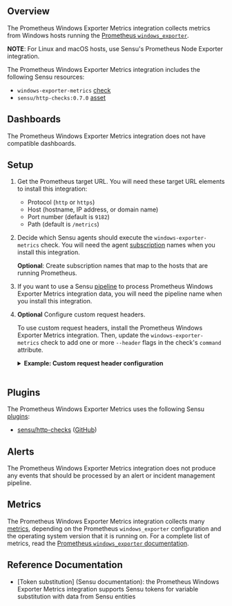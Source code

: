 ## Overview

<!-- Sensu Integration description; supports markdown -->

The Prometheus Windows Exporter Metrics integration collects metrics from Windows hosts running the [Prometheus `windows_exporter`][prom-win-exp].

**NOTE**: For Linux and macOS hosts, use Sensu's Prometheus Node Exporter integration.

<!-- Provide a high level overview of the integration contents (e.g. checks, filters, mutators, handlers, assets, etc) -->

The Prometheus Windows Exporter Metrics integration includes the following Sensu resources:

* `windows-exporter-metrics` [check]
* `sensu/http-checks:0.7.0` [asset]

## Dashboards

<!-- List of compatible dashboards w/ screenshots (supports png, jpeg, and gif images; relative paths only; e.g. `![](img/dashboard-1.png)` )-->

<!-- This integration is compatible with the [{{dashboard_name}}][{{dashboard_link}}] (included w/ [Sensu Plus][sensu-plus]). -->

<!-- ![](img/dashboard.png) -->

The Prometheus Windows Exporter Metrics integration does not have compatible dashboards.

## Setup

<!-- Sensu Integration setup instructions, including Sensu agent configuration and external component configuration -->
<!-- EXAMPLE: what configuration (if any) is required in a third-party service to enable monitoring? -->

1. Get the Prometheus target URL. You will need these target URL elements to install this integration:

   - Protocol (`http` or `https`)
   - Host (hostname, IP address, or domain name)
   - Port number (default is `9182`)
   - Path (default is `/metrics`)

1. Decide which Sensu agents should execute the `windows-exporter-metrics` check. You will need the agent [subscription] names when you install this integration.

   **Optional**: Create subscription names that map to the hosts that are running Prometheus.

1. If you want to use a Sensu [pipeline] to process Prometheus Windows Exporter Metrics integration data, you will need the pipeline name when you install this integration.

1. **Optional** Configure custom request headers.

   To use custom request headers, install the Prometheus Windows Exporter Metrics integration. Then, update the `windows-exporter-metrics` check to add one or more `--header` flags in the check's `command` attribute.

   <details><summary><strong>Example: Custom request header configuration</strong></summary>

   ```yaml
   spec:
     command: >-
       http-get
       --timeout 10
       --url "http://127.0.0.1:9182"
       --header "Content-Type: text/plain"
       --header "X-Example-Header: helloworld"
   ```

   </details>
   <br>

## Plugins

<!-- Links to any Sensu Integration dependencies (i.e. Sensu Plugins) -->

The Prometheus Windows Exporter Metrics uses the following Sensu [plugins]:

- [sensu/http-checks][http-checks-bonsai] ([GitHub][http-checks-github])

## Alerts

<!-- List of all alerts generated by this integration. -->

The Prometheus Windows Exporter Metrics integration does not produce any events that should be processed by an alert or incident management pipeline.

## Metrics

<!-- List of all metrics or events collected by this integration. -->

The Prometheus Windows Exporter Metrics integration collects many [metrics], depending on the Prometheus `windows_exporter` configuration and the operating system version that it is running on. For a complete list of metrics, read the [Prometheus `windows_exporter` documentation][prom-win-exp].

## Reference Documentation

<!-- Please provide links to any relevant reference documentation to help users learn more and/or troubleshoot this integration; specifically including any third-party software documentation. -->

* [Token substitution] (Sensu documentation): the Prometheus Windows Exporter Metrics integration supports Sensu tokens for variable substitution with data from Sensu entities


<!-- Links -->
[entity]: https://docs.sensu.io/sensu-go/latest/observability-pipeline/observe-entities/entities/
[check]: https://docs.sensu.io/sensu-go/latest/observability-pipeline/observe-schedule/checks/
[asset]: https://docs.sensu.io/sensu-go/latest/plugins/assets/
[subscription]: https://docs.sensu.io/sensu-go/latest/observability-pipeline/observe-schedule/subscriptions/
[subscriptions]: https://docs.sensu.io/sensu-go/latest/observability-pipeline/observe-schedule/subscriptions/
[agents]: https://docs.sensu.io/sensu-go/latest/observability-pipeline/observe-schedule/agent/
[annotation]: https://docs.sensu.io/sensu-go/latest/observability-pipeline/observe-schedule/agent/#general-configuration-flags
[plugins]: https://docs.sensu.io/sensu-go/latest/plugins/
[metrics]: https://docs.sensu.io/sensu-go/latest/observability-pipeline/observe-schedule/metrics/
[handler]: https://docs.sensu.io/sensu-go/latest/observability-pipeline/observe-process/handlers/
[pipeline]: https://docs.sensu.io/sensu-go/latest/observability-pipeline/observe-process/pipelines/
[secret]: https://docs.sensu.io/sensu-go/latest/operations/manage-secrets/secrets/
[secrets]: https://docs.sensu.io/sensu-go/latest/operations/manage-secrets/secrets/
[tokens]: https://docs.sensu.io/sensu-go/latest/observability-pipeline/observe-schedule/tokens/
[sensu-plus]: https://sensu.io/features/analytics
[http-checks-bonsai]: https://bonsai.sensu.io/assets/sensu/http-checks
[http-checks-github]: https://github.com/sensu/http-checks
[prom-win-exp]: https://github.com/prometheus-community/windows_exporter#readme
[prom-node-exp]: https://github.com/prometheus/node_exporter#readme
